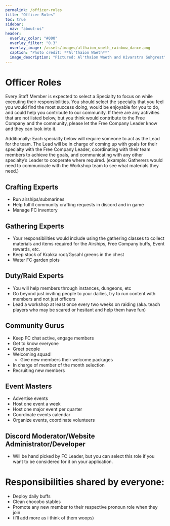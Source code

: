 ```yaml
---
permalink: /officer-roles
title: "Officer Roles"
toc: true
sidebar:
  nav: "about-us"
header:
  overlay_color: "#000"
  overlay_filter: "0.3"
  overlay_image: /assets/images/althaion_waeth_rainbow_dance.png
  caption: "Photo credit: **Al'thaion Waeth**"
  image_description: "Pictured: Al'thaion Waeth and Kivarstra Suhgrest"  
---
```

# Officer Roles

Every Staff Member is expected to select a Specialty to focus on while executing their responsibilities. You should select the specialty that you feel you would find the most success doing, would be enjoyable for you to do, and could help you contribute to our community. If there are any activities that are not listed below, but you think would contribute to the Free Company and the community, please let the Free Company Leader know and they can look into it.

Additionally: Each specialty below will require someone to act as the Lead for the team. The Lead will be in charge of coming up with goals for their specialty with the Free Company Leader, coordinating with their team members to achieve the goals, and communicating with any other specialty’s Leader to cooperate where required. (example: Gatherers would need to communicate with the Workshop team to see what materials they need.)

## Crafting Experts
- Run airships/submarines
- Help fulfill community crafting requests in discord and in game
- Manage FC inventory
        
## Gathering Experts
- Your responsibilities would include using the gathering classes to collect materials and items required for the Airships, Free Company buffs, Event rewards, etc.
- Keep stock of Krakka root/Gysahl greens in the chest  
- Water FC garden plots
        
## Duty/Raid Experts
- You will help members through instances, dungeons, etc   
- Go beyond just inviting people to your dailies, try to run content with members and not just officers
- Lead a workshop at least once every two weeks on raiding (aka. teach players who may be scared or hesitant and help them have fun)
        
## Community Gurus
- Keep FC chat active, engage members  
- Get to know everyone  
- Greet people  
- Welcoming squad!  
    - Give new members their welcome packages  
- In charge of member of the month selection 
- Recruiting new members
        
## Event Masters
- Advertise events
- Host one event a week
- Host one major event per quarter
- Coordinate events calendar
- Organize events, coordinate volunteers
        
## Discord Moderator/Website Administrator/Developer
- Will be hand picked by FC Leader, but you can select this role if you want to be considered for it on your application.
        
# Responsibilities shared by everyone:
- Deploy daily buffs
- Clean chocobo stables  
- Promote any new member to their respective pronoun role when they join
- (I’ll add more as i think of them woops)